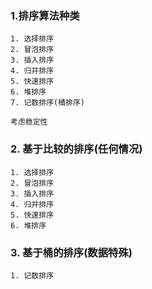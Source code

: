 ### 1.排序算法种类
    1. 选择排序
    2. 冒泡排序
    3. 插入排序
    4. 归并排序
    5. 快速排序
    6. 堆排序
    7. 记数排序(桶排序)

    考虑稳定性
### 2. 基于比较的排序(任何情况)
    1. 选择排序
    2. 冒泡排序
    3. 插入排序
    4. 归并排序
    5. 快速排序
    6. 堆排序
### 3. 基于桶的排序(数据特殊)
    1. 记数排序